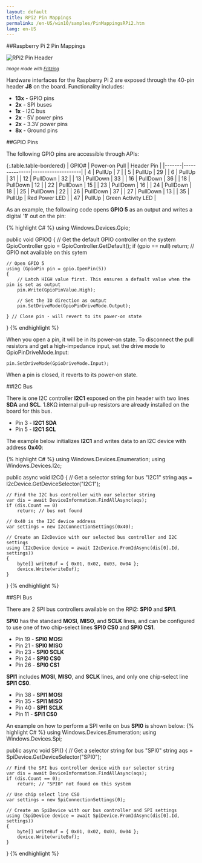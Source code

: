 ```yaml
---
layout: default
title: RPi2 Pin Mappings
permalink: /en-US/win10/samples/PinMappingsRPi2.htm
lang: en-US
---
```


##Raspberry Pi 2 Pin Mappings

![RPi2 Pin Header]({{site.baseurl}}/images/PinMappings/RP2_Pinout.png)

<sub>*Image made with [Fritzing](http://fritzing.org/)*</sub>

Hardware interfaces for the Raspberry Pi 2 are exposed through the 40-pin header **J8** on the board. Functionality includes:

* **13x** - GPIO pins
* **2x** - SPI buses
* **1x** - I2C bus
* **2x** - 5V power pins
* **2x** - 3.3V power pins
* **8x** - Ground pins

##GPIO Pins

The following GPIO pins are accessible through APIs:

{:.table.table-bordered}
| GPIO# | Power-on Pull | Header Pin         |
|-------|---------------|--------------------|
| 4     | PullUp        | 7                  |
| 5     | PullUp        | 29                 |
| 6     | PullUp        | 31                 |
| 12    | PullDown      | 32                 |
| 13    | PullDown      | 33                 |
| 16    | PullDown      | 36                 |
| 18    | PullDown      | 12                 |
| 22    | PullDown      | 15                 |
| 23    | PullDown      | 16                 |
| 24    | PullDown      | 18                 |
| 25    | PullDown      | 22                 |
| 26    | PullDown      | 37                 |
| 27    | PullDown      | 13                 |
| 35    | PullUp        | Red Power LED      |
| 47    | PullUp        | Green Activity LED |

As an example, the following code opens **GPIO 5** as an output and writes a digital '**1**' out on the pin:

{% highlight C# %}
using Windows.Devices.Gpio;

public void GPIO()
{
    // Get the default GPIO controller on the system
    GpioController gpio = GpioController.GetDefault();
    if (gpio == null)
        return; // GPIO not available on this sytem

    // Open GPIO 5
    using (GpioPin pin = gpio.OpenPin(5))
    {
        // Latch HIGH value first. This ensures a default value when the pin is set as output
        pin.Write(GpioPinValue.High);
    
        // Set the IO direction as output
        pin.SetDriveMode(GpioPinDriveMode.Output);

    } // Close pin - will revert to its power-on state 
}
{% endhighlight %}

When you open a pin, it will be in its power-on state. To disconnect the pull resistors and get a high-impedance input, set the drive mode to GpioPinDriveMode.Input:

    pin.SetDriveMode(GpioDriveMode.Input);

When a pin is closed, it reverts to its power-on state.

##I2C Bus

There is one I2C controller **I2C1** exposed on the pin header with two lines **SDA** and **SCL**. 1.8K&#x2126; internal pull-up resistors are already installed on the board for this bus.

* Pin 3 - **I2C1 SDA**
* Pin 5 - **I2C1 SCL**

The example below initializes **I2C1** and writes data to an I2C device with address **0x40**:

{% highlight C# %}
using Windows.Devices.Enumeration;
using Windows.Devices.I2c;

public async void I2C()
{
    // Get a selector string for bus "I2C1"
    string aqs = I2cDevice.GetDeviceSelector("I2C1");
    
    // Find the I2C bus controller with our selector string
    var dis = await DeviceInformation.FindAllAsync(aqs);
    if (dis.Count == 0)
        return; // bus not found
    
    // 0x40 is the I2C device address
    var settings = new I2cConnectionSettings(0x40);
    
    // Create an I2cDevice with our selected bus controller and I2C settings
    using (I2cDevice device = await I2cDevice.FromIdAsync(dis[0].Id, settings))
    {
        byte[] writeBuf = { 0x01, 0x02, 0x03, 0x04 };
        device.Write(writeBuf);
    }
}
{% endhighlight %}


##SPI Bus

There are 2 SPI bus controllers available on the RPi2: **SPI0** and **SPI1**.

**SPI0** has the standard **MOSI**, **MISO**, and **SCLK** lines, and can be configured to use one of two chip-select lines **SPI0 CS0** and **SPI0 CS1**.

* Pin 19 - **SPI0 MOSI**
* Pin 21 - **SPI0 MISO**
* Pin 23 - **SPI0 SCLK**
* Pin 24 - **SPI0 CS0**
* Pin 26 - **SPI0 CS1**

**SPI1** includes **MOSI**, **MISO**, and **SCLK** lines, and only one chip-select line **SPI1 CS0**.

* Pin 38 - **SPI1 MOSI**
* Pin 35 - **SPI1 MISO**
* Pin 40 - **SPI1 SCLK**
* Pin 11 - **SPI1 CS0**

An example on how to perform a SPI write on bus **SPI0** is shown below:
{% highlight C# %}
using Windows.Devices.Enumeration;
using Windows.Devices.Spi;

public async void SPI()
{
    // Get a selector string for bus "SPI0"
    string aqs = SpiDevice.GetDeviceSelector("SPI0");
    
    // Find the SPI bus controller device with our selector string
    var dis = await DeviceInformation.FindAllAsync(aqs);
    if (dis.Count == 0);
        return; // "SPI0" not found on this system
    
    // Use chip select line CS0
    var settings = new SpiConnectionSettings(0);
    
    // Create an SpiDevice with our bus controller and SPI settings
    using (SpiDevice device = await SpiDevice.FromIdAsync(dis[0].Id, settings))
    {
        byte[] writeBuf = { 0x01, 0x02, 0x03, 0x04 };
        device.Write(writeBuf);
    }
}
{% endhighlight %}
